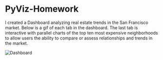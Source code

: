# PyViz-Homework

I created a Dashboard analyzing real estate trends in the San Francisco market. Below is a gif of each tab in the dashboard. The last tab is interactive with parallel charts of the top ten most expensive neighborhoods to allow users the ability to compare or assess relationships and trends in the market.

![Dashboard](/Images/dashboard-demo.gif)


